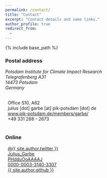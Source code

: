 ```yaml
---
permalink: /contact/
title: "Contact"
excerpt: "Contact details and some links."
author_profile: true
redirect_from: 
  - 
---
```


{% include base_path %}

### Postal address
<address>
Potsdam Institute for Climate Impact Research<br />
Telegrafenberg A31<br />
14473 Potsdam<br />
Germany
</address><br />

<!-- <iframe src="https://www.google.com/maps/embed?pb=!1m18!1m12!1m3!1d2435.4380679053866!2d13.062056015952251!3d52.38060855430227!2m3!1f0!2f0!3f0!3m2!1i1024!2i768!4f13.1!3m3!1m2!1s0x47a8f5966fb9462f%3A0xb7e9d470cb3893f8!2sPotsdam+Institute+for+Climate+Impact+Research!5e0!3m2!1sen!2sde!4v1549109494023" width="480" height="360" frameborder="0" style="border:0" allowfullscreen></iframe> -->

<i class="fas fa-building" aria-hidden="true"></i>&nbsp;&nbsp;Office S10, A62<br />
<i class="fas fa-envelope" aria-hidden="true"></i>&nbsp;&nbsp;julius [dot] garbe [at] pik-potsdam [dot] de<br />
<i class="fas fa-desktop" aria-hidden="true"></i>&nbsp;&nbsp;<a href="{{ site.author.uri }}">www.pik-potsdam.de/members/garbe/</a><br />
<i class="fas fa-phone" aria-hidden="true"></i>&nbsp;&nbsp;+49 331 288 - 2673<br />
<br />

### Online
<i class="fab fa-twitter" aria-hidden="true"></i>&nbsp;&nbsp;<a href="https://twitter.com/{{ site.author.twitter }}">@{{ site.author.twitter }}</a><br />
<i class="ai ai-researchgate-square" aria-hidden="true"></i>&nbsp;&nbsp;<a href="{{ site.author.researchgate }}">Julius_Garbe</a><br />
<i class="fas fa-graduation-cap"></i>&nbsp;&nbsp;<a href="{{ site.author.googlescholar }}">PHdduOoAAAAJ</a><br />
<i class="ai ai-orcid"></i>&nbsp;&nbsp;<a href="{{ site.author.orcid }}">0000-0003-3140-3307</a><br />
<i class="fab fa-github"></i>&nbsp;&nbsp;<a href="https://github.com/{{ site.author.github }}">{{ site.author.github }}</a><br />

<!-- <img src="/images/018_Telegrafenberg_Suering_Haus_PIK.jpg" alt="018_Telegrafenberg_Suering_Haus_PIK" title="PIK's Suering building at Telegrafenberg, Potsdam. Photo &copy; Andrea Künstle" width="450"><br />
<span style="font-size: 9pt;">PIK's Suering building at Telegrafenberg, Potsdam. Photo &copy; Andrea Künstle</span> -->